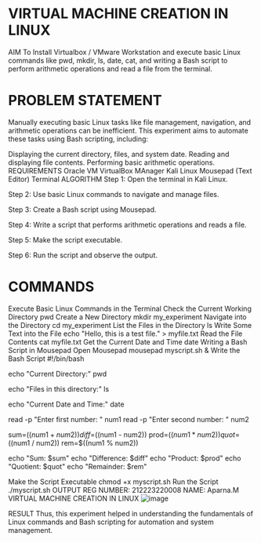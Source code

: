 # VIRTUAL MACHINE CREATION IN LINUX
AIM
To Install Virtualbox / VMware Workstation and execute basic Linux commands like pwd, mkdir, ls, date, cat, and writing a Bash script to perform arithmetic operations and read a file from the terminal.

# PROBLEM STATEMENT
Manually executing basic Linux tasks like file management, navigation, and arithmetic operations can be inefficient. This experiment aims to automate these tasks using Bash scripting, including:

Displaying the current directory, files, and system date.
Reading and displaying file contents.
Performing basic arithmetic operations.
REQUIREMENTS
Oracle VM VirtualBox MAnager
Kali Linux
Mousepad (Text Editor)
Terminal
ALGORITHM
Step 1:
Open the terminal in Kali Linux.

Step 2:
Use basic Linux commands to navigate and manage files.

Step 3:
Create a Bash script using Mousepad.

Step 4:
Write a script that performs arithmetic operations and reads a file.

Step 5:
Make the script executable.

Step 6:
Run the script and observe the output.

# COMMANDS
Execute Basic Linux Commands in the Terminal
Check the Current Working Directory
pwd
Create a New Directory
mkdir my_experiment
Navigate into the Directory
cd my_experiment
List the Files in the Directory
ls
Write Some Text into the File
echo "Hello, this is a test file." > myfile.txt
Read the File Contents
cat myfile.txt
Get the Current Date and Time
date
Writing a Bash Script in Mousepad
Open Mousepad
mousepad myscript.sh &
Write the Bash Script
#!/bin/bash 

echo "Current Directory:"
pwd

echo "Files in this directory:"
ls

echo "Current Date and Time:"
date

read -p "Enter first number: " num1
read -p "Enter second number: " num2

sum=$((num1 + num2))
diff=$((num1 - num2))
prod=$((num1 * num2))
quot=$((num1 / num2))
rem=$((num1 % num2))

echo "Sum: $sum"
echo "Difference: $diff"
echo "Product: $prod"
echo "Quotient: $quot"
echo "Remainder: $rem"


Make the Script Executable
chmod +x myscript.sh
Run the Script
./myscript.sh
OUTPUT
REG NUMBER: 212223220008
NAME: Aparna.M
VIRTUAL MACHINE CREATION IN LINUX
![image](https://github.com/user-attachments/assets/c27579d1-88d3-474c-9b33-9de12c918877)


RESULT
Thus, this experiment helped in understanding the fundamentals of Linux commands and Bash scripting for automation and system management.


